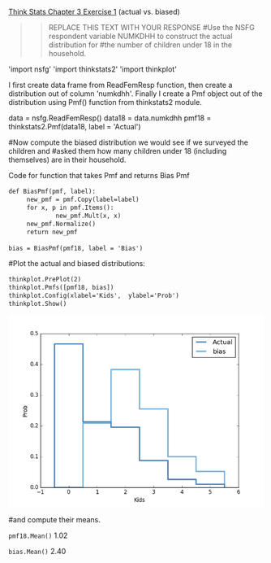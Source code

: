 [Think Stats Chapter 3 Exercise 1](http://greenteapress.com/thinkstats2/html/thinkstats2004.html#toc31) (actual vs. biased)

>> REPLACE THIS TEXT WITH YOUR RESPONSE
#Use the NSFG respondent variable NUMKDHH to construct the actual distribution for #the number of children under 18 in the household.

'import nsfg'
'import thinkstats2'
'import thinkplot'

I first create data frame from ReadFemResp function, then create a distribution out of column 'numkdhh'. Finally I create a Pmf object out of the distribution using Pmf() function from thinkstats2 module.

data = nsfg.ReadFemResp()
data18 = data.numkdhh
pmf18 = thinkstats2.Pmf(data18, label = 'Actual')

#Now compute the biased distribution we would see if we surveyed the children and #asked them how many children under 18 (including themselves) are in their household.

Code for function that takes Pmf and returns Bias Pmf
~~~
def BiasPmf(pmf, label):
     new_pmf = pmf.Copy(label=label)
     for x, p in pmf.Items():
             new_pmf.Mult(x, x)
     new_pmf.Normalize()
     return new_pmf

bias = BiasPmf(pmf18, label = 'Bias')

~~~

#Plot the actual and biased distributions:

~~~
thinkplot.PrePlot(2)
thinkplot.Pmfs([pmf18, bias])
thinkplot.Config(xlabel='Kids',  ylabel='Prob')
thinkplot.Show()
~~~

![](../pmfs.png)

#and compute their means.

`pmf18.Mean()`
1.02

`bias.Mean()`
2.40
